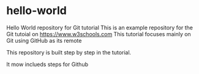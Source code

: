 # hello-world
Hello World repository for Git tutorial
This is an example repository for the Git tutoial on https://www.w3schools.com
This tutorial focuses mainly on Git using GitHub as its remote

This repository is built step by step in the tutorial.

It mow inclueds steps for Github
